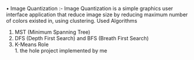 • Image Quantization :-
 Image Quantization is a simple graphics user interface application that reduce image size by reducing maximum number of 
 colors existed in, using clustering.
 Used Algorithms
1.	MST (Minimum Spanning Tree) 
2.	DFS  (Depth First Search) and BFS (Breath First Search) 
3.	K-Means 
Role  
           1.  the hole project implemented by me
